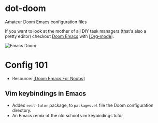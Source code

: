 # dot-doom
Amateur Doom Emacs configuration files   

If you want to look at the mother of all DIY task managers (that's also a pretty editor) checkout [Doom Emacs](https://github.com/doomemacs/doomemacs) with [[Org-mode]](https://orgmode.org). 


![Emacs Doom](https://raw.githubusercontent.com/doomemacs/doomemacs/screenshots/main.png)

# Config 101 

- Resource: [[Doom Emacs For Noobs]](https://youtu.be/iab2z21cRqA?si=tHsBrYt-s426VPNw)

## Vim keybindings in Emacs 

- Added `evil-tutor` package, to `packages.el` file  the Doom configuration directory.
- An Emacs remix of the old school vim keybindings tutor    
